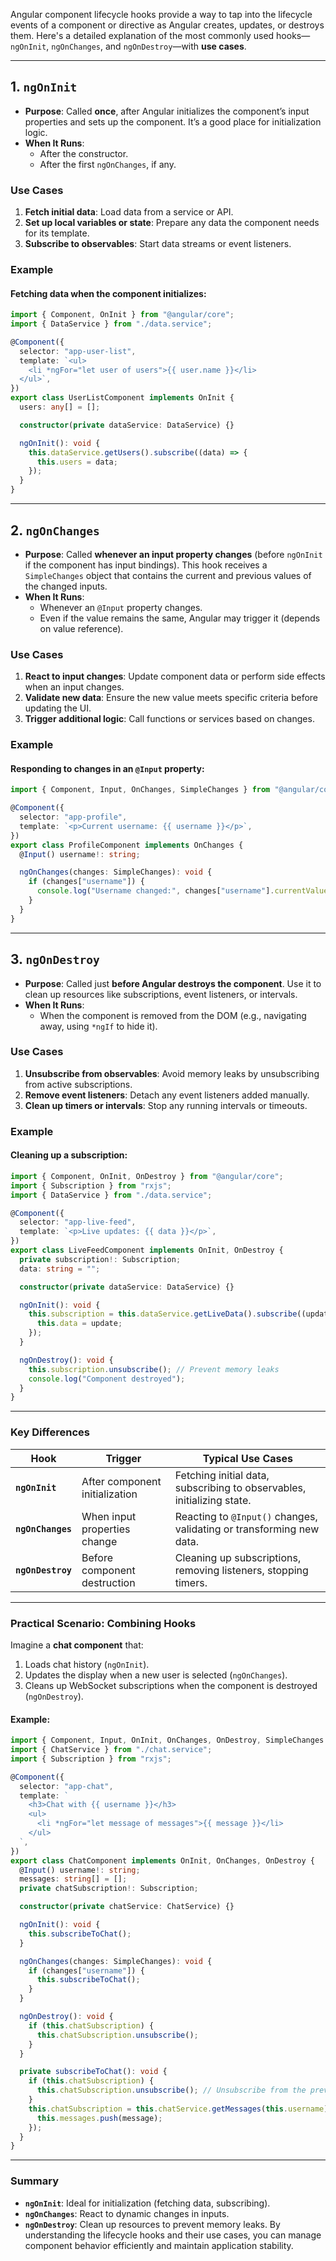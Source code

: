 Angular component lifecycle hooks provide a way to tap into the lifecycle events of a component or directive as Angular creates, updates, or destroys them. Here's a detailed explanation of the most commonly used hooks—`ngOnInit`, `ngOnChanges`, and `ngOnDestroy`—with **use cases**.

---

## **1. `ngOnInit`**

- **Purpose**: Called **once**, after Angular initializes the component’s input properties and sets up the component. It’s a good place for initialization logic.
- **When It Runs**:
  - After the constructor.
  - After the first `ngOnChanges`, if any.

### **Use Cases**

1. **Fetch initial data**: Load data from a service or API.
2. **Set up local variables or state**: Prepare any data the component needs for its template.
3. **Subscribe to observables**: Start data streams or event listeners.

### **Example**

#### Fetching data when the component initializes:

```typescript
import { Component, OnInit } from "@angular/core";
import { DataService } from "./data.service";

@Component({
  selector: "app-user-list",
  template: `<ul>
    <li *ngFor="let user of users">{{ user.name }}</li>
  </ul>`,
})
export class UserListComponent implements OnInit {
  users: any[] = [];

  constructor(private dataService: DataService) {}

  ngOnInit(): void {
    this.dataService.getUsers().subscribe((data) => {
      this.users = data;
    });
  }
}
```

---

## **2. `ngOnChanges`**

- **Purpose**: Called **whenever an input property changes** (before `ngOnInit` if the component has input bindings). This hook receives a `SimpleChanges` object that contains the current and previous values of the changed inputs.
- **When It Runs**:
  - Whenever an `@Input` property changes.
  - Even if the value remains the same, Angular may trigger it (depends on value reference).

### **Use Cases**

1. **React to input changes**: Update component data or perform side effects when an input changes.
2. **Validate new data**: Ensure the new value meets specific criteria before updating the UI.
3. **Trigger additional logic**: Call functions or services based on changes.

### **Example**

#### Responding to changes in an `@Input` property:

```typescript
import { Component, Input, OnChanges, SimpleChanges } from "@angular/core";

@Component({
  selector: "app-profile",
  template: `<p>Current username: {{ username }}</p>`,
})
export class ProfileComponent implements OnChanges {
  @Input() username!: string;

  ngOnChanges(changes: SimpleChanges): void {
    if (changes["username"]) {
      console.log("Username changed:", changes["username"].currentValue);
    }
  }
}
```

---

## **3. `ngOnDestroy`**

- **Purpose**: Called just **before Angular destroys the component**. Use it to clean up resources like subscriptions, event listeners, or intervals.
- **When It Runs**:
  - When the component is removed from the DOM (e.g., navigating away, using `*ngIf` to hide it).

### **Use Cases**

1. **Unsubscribe from observables**: Avoid memory leaks by unsubscribing from active subscriptions.
2. **Remove event listeners**: Detach any event listeners added manually.
3. **Clean up timers or intervals**: Stop any running intervals or timeouts.

### **Example**

#### Cleaning up a subscription:

```typescript
import { Component, OnInit, OnDestroy } from "@angular/core";
import { Subscription } from "rxjs";
import { DataService } from "./data.service";

@Component({
  selector: "app-live-feed",
  template: `<p>Live updates: {{ data }}</p>`,
})
export class LiveFeedComponent implements OnInit, OnDestroy {
  private subscription!: Subscription;
  data: string = "";

  constructor(private dataService: DataService) {}

  ngOnInit(): void {
    this.subscription = this.dataService.getLiveData().subscribe((update) => {
      this.data = update;
    });
  }

  ngOnDestroy(): void {
    this.subscription.unsubscribe(); // Prevent memory leaks
    console.log("Component destroyed");
  }
}
```

---

### **Key Differences**

| Hook              | Trigger                        | Typical Use Cases                                                      |
| ----------------- | ------------------------------ | ---------------------------------------------------------------------- |
| **`ngOnInit`**    | After component initialization | Fetching initial data, subscribing to observables, initializing state. |
| **`ngOnChanges`** | When input properties change   | Reacting to `@Input()` changes, validating or transforming new data.   |
| **`ngOnDestroy`** | Before component destruction   | Cleaning up subscriptions, removing listeners, stopping timers.        |

---

### **Practical Scenario: Combining Hooks**

Imagine a **chat component** that:

1. Loads chat history (`ngOnInit`).
2. Updates the display when a new user is selected (`ngOnChanges`).
3. Cleans up WebSocket subscriptions when the component is destroyed (`ngOnDestroy`).

#### Example:

```typescript
import { Component, Input, OnInit, OnChanges, OnDestroy, SimpleChanges } from "@angular/core";
import { ChatService } from "./chat.service";
import { Subscription } from "rxjs";

@Component({
  selector: "app-chat",
  template: `
    <h3>Chat with {{ username }}</h3>
    <ul>
      <li *ngFor="let message of messages">{{ message }}</li>
    </ul>
  `,
})
export class ChatComponent implements OnInit, OnChanges, OnDestroy {
  @Input() username!: string;
  messages: string[] = [];
  private chatSubscription!: Subscription;

  constructor(private chatService: ChatService) {}

  ngOnInit(): void {
    this.subscribeToChat();
  }

  ngOnChanges(changes: SimpleChanges): void {
    if (changes["username"]) {
      this.subscribeToChat();
    }
  }

  ngOnDestroy(): void {
    if (this.chatSubscription) {
      this.chatSubscription.unsubscribe();
    }
  }

  private subscribeToChat(): void {
    if (this.chatSubscription) {
      this.chatSubscription.unsubscribe(); // Unsubscribe from the previous user
    }
    this.chatSubscription = this.chatService.getMessages(this.username).subscribe((message) => {
      this.messages.push(message);
    });
  }
}
```

---

### **Summary**

- **`ngOnInit`**: Ideal for initialization (fetching data, subscribing).
- **`ngOnChanges`**: React to dynamic changes in inputs.
- **`ngOnDestroy`**: Clean up resources to prevent memory leaks.
  By understanding the lifecycle hooks and their use cases, you can manage component behavior efficiently and maintain application stability.
